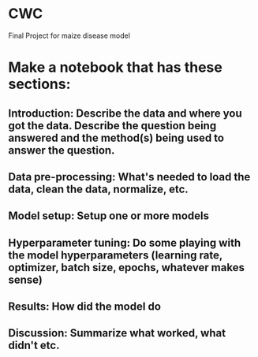 # CWC
Final Project for maize disease model

# Make a notebook that has these sections:

## Introduction: Describe the data and where you got the data. Describe the question being answered and the method(s) being used to answer the question.
## Data pre-processing: What's needed to load the data, clean the data, normalize, etc.
## Model setup: Setup one or more models
## Hyperparameter tuning: Do some playing with the model hyperparameters (learning rate, optimizer, batch size, epochs, whatever makes sense)
## Results: How did the model do
## Discussion: Summarize what worked, what didn't etc.
